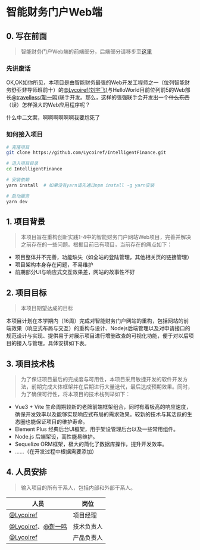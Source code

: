 # 智能财务门户Web端
## 0. 写在前面
> 智能财务门户Web端的前端部分，后端部分请移步至[这里]()

### 先讲废话
OK,OK如你所见，本项目是由智能财务最强的Web开发工程师之一（位列智能财务舒亚非导师班前十）的[@Lycoiref(刘宇飞)](https://github.com/Lycoiref)与HelloWorld目前位列前5的Web部长[@travelless(靳一鸣)](https://github.com/travelless)联手开发。那么，这样的强强联手会开发出一个~~什么东西~~（误）怎样强大的Web应用程序呢？

什么中二文案，啊啊啊啊啊啊我要尬死了

### 如何接入项目

```bash
# 克隆项目
git clone https://github.com/Lycoiref/IntelligentFinance.git

# 进入项目目录
cd IntelligentFinance

# 安装依赖
yarn install  # 如果没有yarn请先通过npm install -g yarn安装

# 启动服务
yarn dev
```

## 1. 项目背景
> 本项目旨在重构创新实践1-4中的智能财务门户网站Web项目，完善并解决之前存在的一些问题。根据目前已有项目，当前存在的痛点如下：

- 项目整体并不完善，功能缺失（如全站的登陆管理，其他相关页的链接管理）
- 项目架构本身存在问题，不易维护
- 前期部分UI与响应式交互效果差，网站的故事性不好
## 2. 项目目标
> 本项目期望达成的目标


本项目计划在本学期内（16周）完成对智能财务门户网站的重构，包括网站的前端效果（响应式布局与交互）的重构与设计、Nodejs后端管理以及对申请接口的规范设计与实现、提供易于对展示项目进行增删改查的可视化功能，便于对以后项目的接入与管理。具体安排如下表。


## 3. 项目技术栈
> 为了保证项目最后的完成度与可用性，本项目采用敏捷开发的软件开发方法，前期完成大体框架并在后期进行大量迭代，最后达成预期效果。同时，为了确保可行性，将本项目的技术栈列举如下：

- Vue3 + Vite 生命周期较新的老牌前端框架组合，同时有着极高的响应速度，确保开发效率以及能够实现响应式布局的需求效果。较新的技术与其活跃的生态圈也能保证项目的维护寿命。
- Element Plus 经典后台UI框架，用于架设管理后台以及一些常用组件。
- Node.js 后端架设，高性能易维护。
- Sequelize ORM框架，极大的简化了数据库操作，提升开发效率。
- ……（在开发过程中根据需要添加）

## 4. 人员安排
> 输入项目的所有干系人，包括内部和外部干系人。

| **人员** | **岗位** |
| --- | --- |
| [@Lycoiref](/lycoiref) | 项目经理 |
| [@Lycoiref](/lycoiref)、[@靳一鸣](/travelless) | 技术负责人 |
| [@Lycoiref](/lycoiref) | 产品负责人 |

